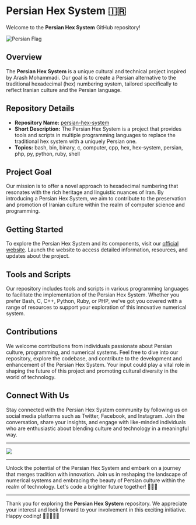 # Persian Hex System 🇮🇷

Welcome to the **Persian Hex System** GitHub repository! 

![Persian Flag](https://upload.wikimedia.org/wikipedia/commons/thumb/c/ca/Flag_of_Iran.svg/1920px-Flag_of_Iran.svg.png)

## Overview

The **Persian Hex System** is a unique cultural and technical project inspired by Arash Mohammadi. Our goal is to create a Persian alternative to the traditional hexadecimal (hex) numbering system, tailored specifically to reflect Iranian culture and the Persian language.

## Repository Details

- **Repository Name:** [persian-hex-system](https://github.com/YOUR_USERNAME/persian-hex-system)
- **Short Description:** The Persian Hex System is a project that provides tools and scripts in multiple programming languages to replace the traditional hex system with a uniquely Persian one.
- **Topics:** bash, bin, binary, c, computer, cpp, hex, hex-system, persian, php, py, python, ruby, shell

## Project Goal

Our mission is to offer a novel approach to hexadecimal numbering that resonates with the rich heritage and linguistic nuances of Iran. By introducing a Persian Hex System, we aim to contribute to the preservation and promotion of Iranian culture within the realm of computer science and programming.

## Getting Started

To explore the Persian Hex System and its components, visit our [official website](https://example.com). Launch the website to access detailed information, resources, and updates about the project.

## Tools and Scripts

Our repository includes tools and scripts in various programming languages to facilitate the implementation of the Persian Hex System. Whether you prefer Bash, C, C++, Python, Ruby, or PHP, we've got you covered with a range of resources to support your exploration of this innovative numerical system.

## Contributions

We welcome contributions from individuals passionate about Persian culture, programming, and numerical systems. Feel free to dive into our repository, explore the codebase, and contribute to the development and enhancement of the Persian Hex System. Your input could play a vital role in shaping the future of this project and promoting cultural diversity in the world of technology.

## Connect With Us

Stay connected with the Persian Hex System community by following us on social media platforms such as Twitter, Facebook, and Instagram. Join the conversation, share your insights, and engage with like-minded individuals who are enthusiastic about blending culture and technology in a meaningful way.

---

[![](https://img.shields.io/badge/Visit-Website-blue?style=for-the-badge&logo=appveyor)](https://example.com)

---

Unlock the potential of the Persian Hex System and embark on a journey that merges tradition with innovation. Join us in reshaping the landscape of numerical systems and embracing the beauty of Persian culture within the realm of technology. Let's code a brighter future together! 🌟🔢🌺

---

Thank you for exploring the **Persian Hex System** repository. We appreciate your interest and look forward to your involvement in this exciting initiative. Happy coding! 🎉👩‍💻🇮🇷